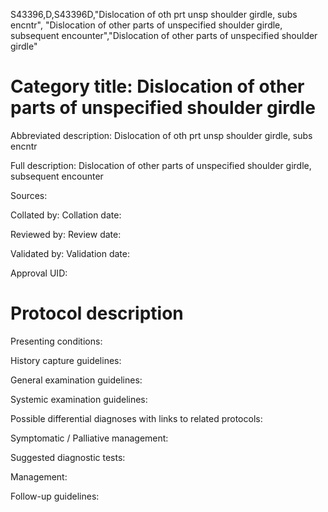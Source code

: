 S43396,D,S43396D,"Dislocation of oth prt unsp shoulder girdle, subs encntr", "Dislocation of other parts of unspecified shoulder girdle, subsequent encounter","Dislocation of other parts of unspecified shoulder girdle"
# Category title: Dislocation of other parts of unspecified shoulder girdle

Abbreviated description: Dislocation of oth prt unsp shoulder girdle, subs encntr

Full description: Dislocation of other parts of unspecified shoulder girdle, subsequent encounter

Sources:

Collated by:
Collation date:

Reviewed by:
Review date:

Validated by:
Validation date:

Approval UID:

# Protocol description

Presenting conditions:

History capture guidelines:

General examination guidelines:

Systemic examination guidelines:

Possible differential diagnoses with links to related protocols:

Symptomatic / Palliative management:

Suggested diagnostic tests:

Management:

Follow-up guidelines:
